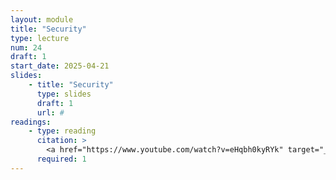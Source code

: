```yaml
---
layout: module
title: "Security"
type: lecture
num: 24
draft: 1
start_date: 2025-04-21
slides:
    - title: "Security"
      type: slides
      draft: 1
      url: #
readings:
    - type: reading
      citation: >
        <a href="https://www.youtube.com/watch?v=eHqbh0kyRYk" target="_blank">CSRF Explained | Understanding Cross Site Request Forgery | What is XSRF?</a>
      required: 1
---
```

